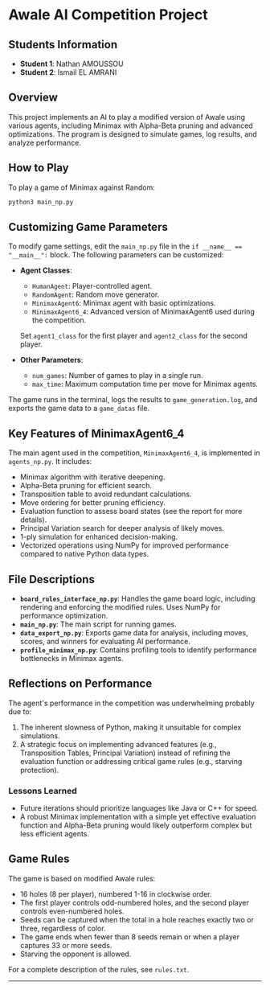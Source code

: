 # Awale AI Competition Project

## Students Information

- **Student 1**: Nathan AMOUSSOU
- **Student 2**: Ismail EL AMRANI

## Overview

This project implements an AI to play a modified version of Awale using various agents, including Minimax with Alpha-Beta pruning and advanced optimizations. The program is designed to simulate games, log results, and analyze performance.

## How to Play

To play a game of Minimax against Random:
```bash
python3 main_np.py
```

## Customizing Game Parameters

To modify game settings, edit the `main_np.py` file in the `if __name__ == "__main__":` block. The following parameters can be customized:

- **Agent Classes**:
  - `HumanAgent`: Player-controlled agent.
  - `RandomAgent`: Random move generator.
  - `MinimaxAgent6`: Minimax agent with basic optimizations.
  - `MinimaxAgent6_4`: Advanced version of MinimaxAgent6 used during the competition.

  Set `agent1_class` for the first player and `agent2_class` for the second player.

- **Other Parameters**:
  - `num_games`: Number of games to play in a single run.
  - `max_time`: Maximum computation time per move for Minimax agents.

The game runs in the terminal, logs the results to `game_generation.log`, and exports the game data to a `game_datas` file.

## Key Features of MinimaxAgent6_4

The main agent used in the competition, `MinimaxAgent6_4`, is implemented in `agents_np.py`. It includes:
- Minimax algorithm with iterative deepening.
- Alpha-Beta pruning for efficient search.
- Transposition table to avoid redundant calculations.
- Move ordering for better pruning efficiency.
- Evaluation function to assess board states (see the report for more details).
- Principal Variation search for deeper analysis of likely moves.
- 1-ply simulation for enhanced decision-making.
- Vectorized operations using NumPy for improved performance compared to native Python data types.

## File Descriptions

- **`board_rules_interface_np.py`**: Handles the game board logic, including rendering and enforcing the modified rules. Uses NumPy for performance optimization.
- **`main_np.py`**: The main script for running games.
- **`data_export_np.py`**: Exports game data for analysis, including moves, scores, and winners for evaluating AI performance.
- **`profile_minimax_np.py`**: Contains profiling tools to identify performance bottlenecks in Minimax agents.

## Reflections on Performance

The agent's performance in the competition was underwhelming probably due to:
1. The inherent slowness of Python, making it unsuitable for complex simulations.
2. A strategic focus on implementing advanced features (e.g., Transposition Tables, Principal Variation) instead of refining the evaluation function or addressing critical game rules (e.g., starving protection).

### Lessons Learned
- Future iterations should prioritize languages like Java or C++ for speed.
- A robust Minimax implementation with a simple yet effective evaluation function and Alpha-Beta pruning would likely outperform complex but less efficient agents.

## Game Rules

The game is based on modified Awale rules:
- 16 holes (8 per player), numbered 1-16 in clockwise order.
- The first player controls odd-numbered holes, and the second player controls even-numbered holes.
- Seeds can be captured when the total in a hole reaches exactly two or three, regardless of color.
- The game ends when fewer than 8 seeds remain or when a player captures 33 or more seeds.
- Starving the opponent is allowed.

For a complete description of the rules, see `rules.txt`.

---
